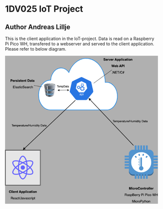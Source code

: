# 1DV025 IoT Project 
## Author Andreas Lillje

This is the client application in the IoT-project.
Data is read on a Raspberry Pi Pico WH, transfered to a webserver and served to the client application.
Please refer to below diagram.

![IoT Project Diagram](/assets/img/IoT-project-diagram.drawio.png)
